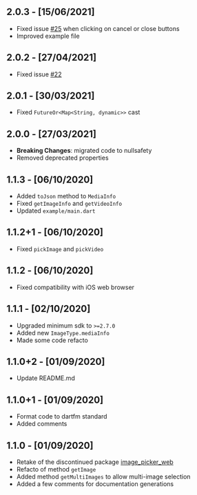 ## 2.0.3 - [15/06/2021]

* Fixed issue [#25](https://github.com/Ahmadre/image_picker_web/issues/25) when clicking on cancel or close buttons
* Improved example file

## 2.0.2 - [27/04/2021]

* Fixed issue [#22](https://github.com/Ahmadre/image_picker_web/issues/22)

## 2.0.1 - [30/03/2021]

* Fixed `FutureOr<Map<String, dynamic>>` cast

## 2.0.0 - [27/03/2021]

* **Breaking Changes**: migrated code to nullsafety
* Removed deprecated properties

## 1.1.3 - [06/10/2020]

* Added `toJson` method to `MediaInfo`
* Fixed `getImageInfo` and `getVideoInfo`
* Updated `example/main.dart`

## 1.1.2+1 - [06/10/2020]

* Fixed `pickImage` and `pickVideo`

## 1.1.2 - [06/10/2020]

* Fixed compatibility with iOS web browser

## 1.1.1 - [02/10/2020]

* Upgraded minimum sdk to `>=2.7.0`
* Added new `ImageType.mediaInfo`
* Made some code refacto 

## 1.1.0+2 - [01/09/2020]

* Update README.md

## 1.1.0+1 - [01/09/2020]

* Format code to dartfm standard
* Added comments

## 1.1.0 - [01/09/2020]

* Retake of the discontinued package [image_picker_web](https://pub.dev/packages/image_picker_web)
* Refacto of method `getImage`
* Added method `getMultiImages` to allow multi-image selection
* Added a few comments for documentation generations